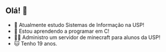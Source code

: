 ## Olá! 👋

<!--
**0Lima0/0Lima0** is a ✨ _special_ ✨ repository because its `README.md` (this file) appears on your GitHub profile.

- 🔭 Atualmente estudo Sistemas de Informação na USP!
- 🌱 Estou aprendendo a programar em C!
-->
- 🔭 Atualmente estudo Sistemas de Informação na USP!
- 🌱 Estou aprendendo a programar em C!
- 🐦‍🔥 Administro um servidor de minecraft para alunos da USP!
- 🐱 Tenho 19 anos.

